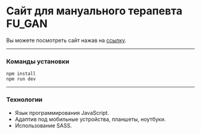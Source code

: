 # Cайт для мануального терапевта FU_GAN

Вы можете посмотреть сайт нажав на [ссылку](https://github.com/AlsuGai/FU_GAN).
________
### Команды установки
```
npm install
npm run dev
```
_______
### Технологии
+ Язык программирования JavaScript. <br/>
+ Адаптив под мобильные устройства, планшеты, ноутбуки.<br/>
+ Использование SASS.



